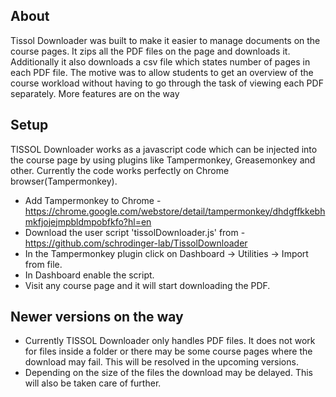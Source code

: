 ## About

Tissol Downloader was built to make it easier to manage documents on the course pages. It zips all the PDF files on the page and downloads it. Additionally it also downloads a csv file which states number of pages in each PDF file. The motive was to allow students to get an overview of the course workload without having to go through the task of viewing each PDF separately. More features are on the way  

## Setup

TISSOL Downloader works as a javascript code which can be injected into the course page by using plugins like Tampermonkey, Greasemonkey and other. Currently the code works perfectly on Chrome browser(Tampermonkey). 

 - Add Tampermonkey to Chrome - https://chrome.google.com/webstore/detail/tampermonkey/dhdgffkkebhmkfjojejmpbldmpobfkfo?hl=en
 - Download the user script 'tissolDownloader.js' from - https://github.com/schrodinger-lab/TissolDownloader 
 - In the Tampermonkey plugin click on Dashboard -> Utilities -> Import from file. 
 - In Dashboard enable the script.
 - Visit any course page and it will start downloading the PDF.

## Newer versions on the way

 - Currently TISSOL Downloader only handles PDF files. It does not work for files inside a folder or there may be some course pages where the download may fail. This will be resolved in the upcoming versions.
 - Depending on the size of the files the download may be delayed. This will also be taken care of further. 
